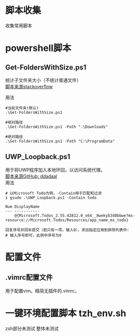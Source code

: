 # 脚本收集
 收集常用脚本
# powershell脚本
## Get-FoldersWithSize.ps1
统计子文件夹大小（不统计普通文件）  
[脚本来源stackoverflow](https://stackoverflow.com/questions/42391237/powershell-folder-size-sort-with-auto-size-conversion)
 


用法
```
#当前文件夹(默认)
.\Get-FoldersWithSize.ps1

#相对路径
.\Get-FoldersWithSize.ps1 -Path ".\Downloads"

#绝对路径
.\Get-FoldersWithSize.ps1 -Path "C:\ProgramData"
```

## UWP_Loopback.ps1
用于将UWP程序加入本地环回，以访问系统代理。  
[脚本来源GitHub: ddadaal](https://ddadaal.me/articles/make-uwp-apps-use-loopback-system-proxy-using-powershell-script)  
用法
```
# 以Microsoft Todo为例，-Contain用于匹配和过滤
❯ gsudo .\UWP_Loopback.ps1 -Contain todo

Num DisplayName
--- -----------
    @{Microsoft.Todos_2.55.42812.0_x64__8wekyb3d8bbwe?ms-resource://Microsoft.Todos/Resources/app_name_ms_todo}

回复序号并回车提交（若只有一项，输入0），添加指定应用到排除列表中:
# 输入序号即可，此例中序号为0

```

# 配置文件
## .vimrc配置文件
用于配置vim。精简无插件的.vimrc。

# 一键环境配置脚本 tzh_env.sh
zsh部分未测试
整体未测试